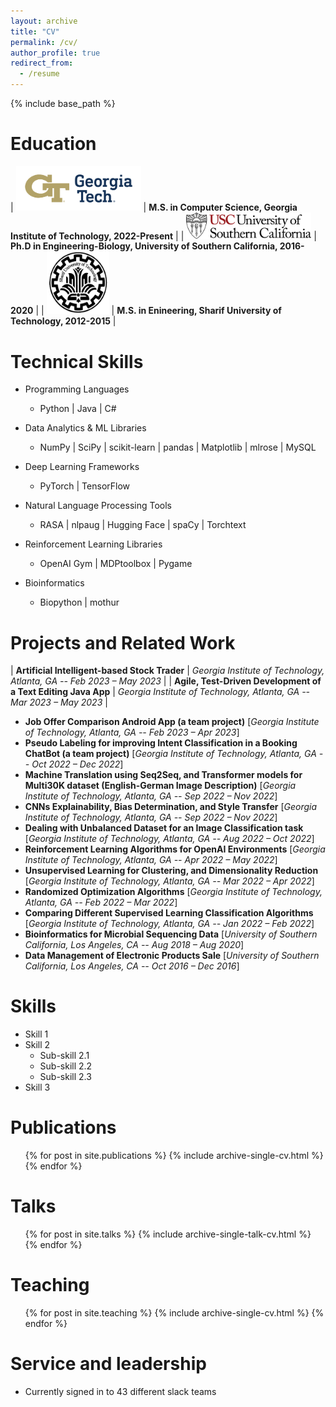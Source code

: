 ```yaml
---
layout: archive
title: "CV"
permalink: /cv/
author_profile: true
redirect_from:
  - /resume
---
```


{% include base_path %}

Education
======

| <img src="/images/GT_logo.png" alt="USC" width="200px">                | **M.S. in Computer Science, Georgia Institute of Technology, 2022-Present**   |
| <img src="/images/usc_logo.png" alt="USC" width="200px">               | **Ph.D in Engineering-Biology, University of Southern California, 2016-2020** |
| <img src="/images/sharif_logo.png" alt="SUT" height="100" width="100"> | **M.S. in Enineering, Sharif University of Technology, 2012-2015**            |

  

Technical Skills
======
* Programming Languages
  * Python  \|  Java  \|  C#


* Data Analytics & ML Libraries
  * NumPy  \|  SciPy  \|  scikit-learn  \|  pandas  \|  Matplotlib  \|  mlrose  \|  MySQL

* Deep Learning Frameworks
  * PyTorch  \|  TensorFlow


* Natural Language Processing Tools
  * RASA  \|  nlpaug  \|  Hugging Face  \|  spaCy  \|  Torchtext


* Reinforcement Learning Libraries
  * OpenAI Gym  \|  MDPtoolbox  \|  Pygame


* Bioinformatics
  * Biopython  \|  mothur


Projects and Related Work
======

| **Artificial Intelligent-based Stock Trader**                 | *Georgia Institute of Technology, Atlanta, GA -- Feb 2023 – May 2023* |
| **Agile, Test-Driven Development of a Text Editing Java App** | *Georgia Institute of Technology, Atlanta, GA -- Mar 2023 – May 2023* |


* **Job Offer Comparison Android App (a team project)** [*Georgia Institute of Technology, Atlanta, GA -- Feb 2023 – Apr 2023*]
* **Pseudo Labeling for improving Intent Classification in a Booking ChatBot (a team project)** [*Georgia Institute of Technology, Atlanta, GA -- Oct 2022 – Dec 2022*]
* **Machine Translation using Seq2Seq, and Transformer models for Multi30K dataset (English-German Image Description)** [*Georgia Institute of Technology, Atlanta, GA -- Sep 2022 – Nov 2022*]
* **CNNs Explainability, Bias Determination, and Style Transfer** [*Georgia Institute of Technology, Atlanta, GA -- Sep 2022 – Nov 2022*]
* **Dealing with Unbalanced Dataset for an Image Classification task** [*Georgia Institute of Technology, Atlanta, GA -- Aug 2022 – Oct 2022*]
* **Reinforcement Learning Algorithms for OpenAI Environments** [*Georgia Institute of Technology, Atlanta, GA -- Apr 2022 – May 2022*]
* **Unsupervised Learning for Clustering, and Dimensionality Reduction** [*Georgia Institute of Technology, Atlanta, GA -- Mar 2022 – Apr 2022*]
* **Randomized Optimization Algorithms** [*Georgia Institute of Technology, Atlanta, GA -- Feb 2022 – Mar 2022*]
* **Comparing Different Supervised Learning Classification Algorithms** [*Georgia Institute of Technology, Atlanta, GA -- Jan 2022 – Feb 2022*]
* **Bioinformatics for Microbial Sequencing Data** [*University of Southern California, Los Angeles, CA -- Aug 2018 – Aug 2020*]
* **Data Management of Electronic Products Sale** [*University of Southern California, Los Angeles, CA -- Oct 2016 – Dec 2016*]












  
Skills
======
* Skill 1
* Skill 2
  * Sub-skill 2.1
  * Sub-skill 2.2
  * Sub-skill 2.3
* Skill 3

Publications
======
  <ul>{% for post in site.publications %}
    {% include archive-single-cv.html %}
  {% endfor %}</ul>
  
Talks
======
  <ul>{% for post in site.talks %}
    {% include archive-single-talk-cv.html %}
  {% endfor %}</ul>
  
Teaching
======
  <ul>{% for post in site.teaching %}
    {% include archive-single-cv.html %}
  {% endfor %}</ul>
  
Service and leadership
======
* Currently signed in to 43 different slack teams
